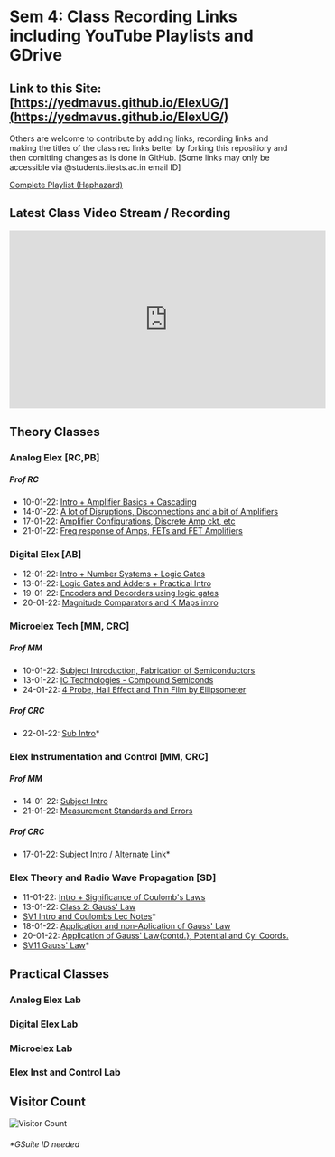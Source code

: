 # Sem 4: Class Recording Links including YouTube Playlists and GDrive 

## Link to this Site: [https://yedmavus.github.io/ElexUG/](https://yedmavus.github.io/ElexUG/)


Others are welcome to contribute by adding links, recording links and making the titles of the class rec links better by forking this repositiory and then comitting changes as is done in GitHub.
[Some links may only be accessible via @students.iiests.ac.in email ID]

[Complete Playlist (Haphazard)](https://www.youtube.com/playlist?list=PLY70atkmIfpOF_SEZL1h6ubCxGF-K3kfB)
## Latest Class Video Stream / Recording

<iframe width="560" height="315" src="https://www.youtube.com/embed/videoseries?list=PLY70atkmIfpOF_SEZL1h6ubCxGF-K3kfB" title="YouTube video player" frameborder="0" allow="accelerometer; clipboard-write;
gyroscope; encrypted-media; picture-in-picture" allowfullscreen></iframe>


## Theory Classes

### Analog Elex [RC,PB]

##### Prof RC
- 10-01-22: [Intro + Amplifier Basics + Cascading](https://www.youtube.com/watch?v=5-rYFTE1hwE)
- 14-01-22: [A lot of Disruptions, Disconnections and a bit of Amplifiers](https://youtu.be/aQ3OY9YpyEU&t=36m12s)
- 17-01-22: [Amplifier Configurations, Discrete Amp ckt, etc](https://youtu.be/S2yNNsj64Ts)
- 21-01-22: [Freq response of Amps, FETs and FET Amplifiers](https://youtu.be/StlzfyD4XVE)

### Digital Elex [AB]
- 12-01-22: [Intro + Number Systems + Logic Gates](https://youtu.be/3oPHJGOTcOk)
- 13-01-22: [Logic Gates and Adders + Practical Intro](https://youtu.be/T9Wfk50bEbM)
- 19-01-22: [Encoders and Decorders using logic gates](https://youtu.be/_DShoX8hBkw)
- 20-01-22: [Magnitude Comparators and K Maps intro](https://youtu.be/Ba3BBGZsCEU)

### Microelex Tech [MM, CRC]
##### Prof MM
- 10-01-22: [Subject Introduction, Fabrication of Semiconductors](https://youtu.be/9Jphyr-i1VA)
- 13-01-22: [IC Technologies - Compound Semiconds](https://youtu.be/2qcF069PvRw)
- 24-01-22: [4 Probe, Hall Effect and Thin Film by Ellipsometer](https://youtu.be/SDDNuPYJM4c)


##### Prof CRC
- 22-01-22: [Sub Intro](https://drive.google.com/file/d/1NcdlAWTy9YEqp5J1qjdZD4RAiDNuEf-_/view?usp=sharing)*


### Elex Instrumentation and Control [MM, CRC]
##### Prof MM
- 14-01-22: [Subject Intro](https://youtu.be/6TdLCencZBM)
- 21-01-22: [Measurement Standards and Errors](https://youtu.be/iKjajEfVepo)


##### Prof CRC
- 17-01-22: [Subject Intro](https://youtu.be/04s57H933Ew) / [Alternate Link](https://drive.google.com/file/d/1Be2-vQnxv8Ei2UOnjdK6BOE_SeOpbzci/view?usp=drivesdk)*

### Elex Theory and Radio Wave Propagation [SD]
  - 11-01-22: [Intro + Significance of Coulomb's Laws](https://youtu.be/grvNB2cYeK8)
  - 13-01-22: [Class 2: Gauss' Law](https://youtu.be/R2pdv91rW2s)
  - [SV1 Intro and Coulombs Lec Notes](https://drive.google.com/file/d/1CbfOqxALnAGA4l4guQDsS0K2fNQ5qxT-/view?usp=sharing)*
  - 18-01-22: [Application and non-Aplication of Gauss' Law](https://youtu.be/Ho11EwMpV6o)
  - 20-01-22: [Application of Gauss' Law{contd.}, Potential and Cyl Coords.](https://youtu.be/SJQlbp8Swng)
  - [SV11 Gauss' Law](https://drive.google.com/file/d/1JBqrzYuQ7KkH4BDdVuM1eYHg0IEWaLWV/view?usp=sharing)*


## Practical Classes

### Analog Elex Lab

### Digital Elex Lab

### Microelex Lab

### Elex Inst and Control Lab








## Visitor Count
![Visitor Count](https://profile-counter.glitch.me/yedmavus/count.svg)

###### *GSuite ID needed
